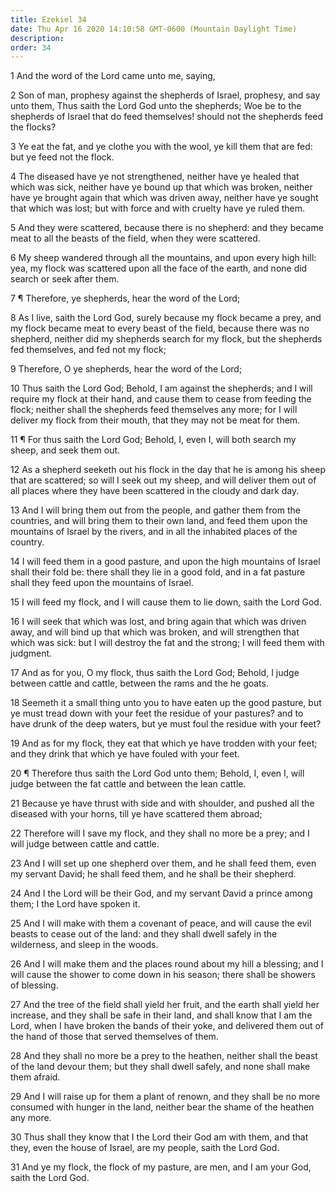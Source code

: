 ```yaml
---
title: Ezekiel 34
date: Thu Apr 16 2020 14:10:58 GMT-0600 (Mountain Daylight Time)
description: 
order: 34
---
```


<p>1 And the word of the Lord came unto me, saying,</p>
<p>
  2 Son of man, prophesy against the shepherds of Israel, prophesy, and say unto
  them, Thus saith the Lord God unto the shepherds; Woe be to the shepherds of
  Israel that do feed themselves! should not the shepherds feed the flocks?
</p>
<p>
  3 Ye eat the fat, and ye clothe you with the wool, ye kill them that are fed:
  but ye feed not the flock.
</p>
<p>
  4 The diseased have ye not strengthened, neither have ye healed that which was
  sick, neither have ye bound up that which was broken, neither have ye brought
  again that which was driven away, neither have ye sought that which was lost;
  but with force and with cruelty have ye ruled them.
</p>
<p>
  5 And they were scattered, because there is no shepherd: and they became meat
  to all the beasts of the field, when they were scattered.
</p>
<p>
  6 My sheep wandered through all the mountains, and upon every high hill: yea,
  my flock was scattered upon all the face of the earth, and none did search or
  seek after them.
</p>
<p>7 &#xB6; Therefore, ye shepherds, hear the word of the Lord;</p>
<p>
  8 As I live, saith the Lord God, surely because my flock became a prey, and my
  flock became meat to every beast of the field, because there was no shepherd,
  neither did my shepherds search for my flock, but the shepherds fed
  themselves, and fed not my flock;
</p>
<p>9 Therefore, O ye shepherds, hear the word of the Lord;</p>
<p>
  10 Thus saith the Lord God; Behold, I am against the shepherds; and I will
  require my flock at their hand, and cause them to cease from feeding the
  flock; neither shall the shepherds feed themselves any more; for I will
  deliver my flock from their mouth, that they may not be meat for them.
</p>
<p>
  11 &#xB6; For thus saith the Lord God; Behold, I, even I, will both search my
  sheep, and seek them out.
</p>
<p>
  12 As a shepherd seeketh out his flock in the day that he is among his sheep
  that are scattered; so will I seek out my sheep, and will deliver them out of
  all places where they have been scattered in the cloudy and dark day.
</p>
<p>
  13 And I will bring them out from the people, and gather them from the
  countries, and will bring them to their own land, and feed them upon the
  mountains of Israel by the rivers, and in all the inhabited places of the
  country.
</p>
<p>
  14 I will feed them in a good pasture, and upon the high mountains of Israel
  shall their fold be: there shall they lie in a good fold, and in a fat pasture
  shall they feed upon the mountains of Israel.
</p>
<p>
  15 I will feed my flock, and I will cause them to lie down, saith the Lord
  God.
</p>
<p>
  16 I will seek that which was lost, and bring again that which was driven
  away, and will bind up that which was broken, and will strengthen that which
  was sick: but I will destroy the fat and the strong; I will feed them with
  judgment.
</p>
<p>
  17 And as for you, O my flock, thus saith the Lord God; Behold, I judge
  between cattle and cattle, between the rams and the he goats.
</p>
<p>
  18 Seemeth it a small thing unto you to have eaten up the good pasture, but ye
  must tread down with your feet the residue of your pastures? and to have drunk
  of the deep waters, but ye must foul the residue with your feet?
</p>
<p>
  19 And as for my flock, they eat that which ye have trodden with your feet;
  and they drink that which ye have fouled with your feet.
</p>
<p>
  20 &#xB6; Therefore thus saith the Lord God unto them; Behold, I, even I, will
  judge between the fat cattle and between the lean cattle.
</p>
<p>
  21 Because ye have thrust with side and with shoulder, and pushed all the
  diseased with your horns, till ye have scattered them abroad;
</p>
<p>
  22 Therefore will I save my flock, and they shall no more be a prey; and I
  will judge between cattle and cattle.
</p>
<p>
  23 And I will set up one shepherd over them, and he shall feed them, even my
  servant David; he shall feed them, and he shall be their shepherd.
</p>
<p>
  24 And I the Lord will be their God, and my servant David a prince among them;
  I the Lord have spoken it.
</p>
<p>
  25 And I will make with them a covenant of peace, and will cause the evil
  beasts to cease out of the land: and they shall dwell safely in the
  wilderness, and sleep in the woods.
</p>
<p>
  26 And I will make them and the places round about my hill a blessing; and I
  will cause the shower to come down in his season; there shall be showers of
  blessing.
</p>
<p>
  27 And the tree of the field shall yield her fruit, and the earth shall yield
  her increase, and they shall be safe in their land, and shall know that I am
  the Lord, when I have broken the bands of their yoke, and delivered them out
  of the hand of those that served themselves of them.
</p>
<p>
  28 And they shall no more be a prey to the heathen, neither shall the beast of
  the land devour them; but they shall dwell safely, and none shall make them
  afraid.
</p>
<p>
  29 And I will raise up for them a plant of renown, and they shall be no more
  consumed with hunger in the land, neither bear the shame of the heathen any
  more.
</p>
<p>
  30 Thus shall they know that I the Lord their God am with them, and that they,
  even the house of Israel, are my people, saith the Lord God.
</p>
<p>
  31 And ye my flock, the flock of my pasture, are men, and I am your God, saith
  the Lord God.
</p>
